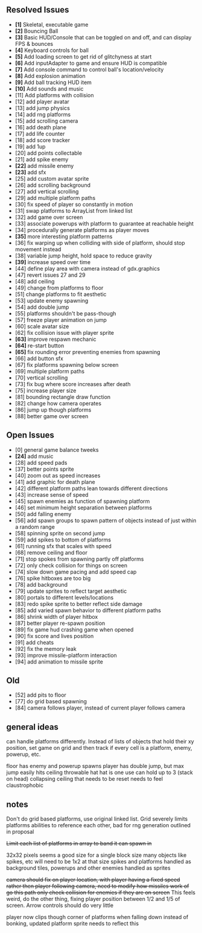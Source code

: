 ## Resolved Issues ##

- **[1]** Skeletal, executable game
- **[2]** Bouncing Ball
- **[3]** Basic HUD/Console that can be toggled on and off, and can display FPS & bounces
- **[4]** Keyboard controls for ball
- **[5]** Add loading screen to get rid of glitchyness at start
- **[6]** Add inputAdapter to game and ensure HUD is compatible
- **[7]** Add console command to control ball's location/velocity
- **[8]** Add explosion animation
- **[9]** Add ball tracking HUD item
- **[10]** Add sounds and music
 - [11] Add platforms with collision
 - [12] add player avatar
 - [13] add jump physics
 - [14] add rng platforms
 - [15] add scrolling camera
 - [16] add death plane
 - [17] add life counter
 - [18] add score tracker
 - [19] add 1up
 - [20] add points collectable
 - [21] add spike enemy
 - **[22]** add missile enemy
 - **[23]** add sfx
 - [25] add custom avatar sprite
 - [26] add scrolling background
 - [27] add vertical scrolling
 - [29] add multiple platform paths
 - [30] fix speed of player so constantly in motion
 - [31] swap platforms to ArrayList from linked list
 - [32] add game over screen
 - [33] associate powerups with platform to guarantee at reachable height
 - [34] procedurally generate platforms as player moves
 - **[35]** more interesting platform patterns
 - [36] fix warping up when colliding with side of platform, should stop movement instead
 - [38] variable jump height, hold space to reduce gravity
 - **[39]** increase speed over time
 - [44] define play area with camera instead of gdx.graphics
 - [47] revert issues 27 and 29
 - [48] add ceiling
 - [49] change from platforms to floor
 - [51] change platforms to fit aesthetic
 - [53] update enemy spawning
 - [54] add double jump
 - [55] platforms shouldn't be pass-though
 - [57] freeze player animation on jump
 - [60] scale avatar size
 - [62] fix collision issue with player sprite
 - **[63]** improve respawn mechanic
 - **[64]** re-start button
 - **[65]** fix rounding error preventing enemies from spawning
 - [66] add button sfx
 - [67] fix platforms spawning below screen
 - [69] multiple platform paths
 - [70] vertical scrolling
 - [73] fix bug where score increases after death
 - [75] increase player size
 - [81] bounding rectangle draw function
 - [82] change how camera operates
 - [86] jump up though platforms
 - [88] better game over screen


## Open Issues ##

 - [0] general game balance tweeks
 - **[24]** add music
 - [28] add speed pads
 - [37] better points sprite
 - [40] zoom out as speed increases
 - [41] add graphic for death plane
 - [42] different platform paths lean towards different directions
 - [43] increase sense of speed
 - [45] spawn enemies as function of spawning platform
 - [46] set minimum height separation between platforms
 - [50] add falling enemy
 - [56] add spawn groups to spawn pattern of objects instead of just within a random range
 - [58] spinning sprite on second jump
 - [59] add spikes to bottom of platforms
 - [61] running sfx that scales with speed
 - [68] remove ceiling and floor
 - [71] stop spokes from spawning partly off platforms
 - [72] only check collision for things on screen
 - [74] slow down game pacing and add speed cap
 - [76] spike hitboxes are too big
 - [78] add background
 - [79] update sprites to reflect target aesthetic
 - [80] portals to different levels/locations
 - [83] redo spike sprite to better reflect side damage
 - [85] add varied spawn behavior to different platform paths
 - [86] shrink width of player hitbox
 - [87] better player re-spawn position
 - [89] fix game hud crashing game when opened
 - [90] fix score and lives position
 - [91] add cheats
 - [92] fix the memory leak
 - [93] improve missile-platform interaction
 - [94] add animation to missile sprite
 

 ## Old ##
 - [52] add pits to floor
 - [77] do grid based spawning
 - [84] camera follows player, instead of current player follows camera


## general ideas ##
can handle platforms differently. Instead of lists of objects that hold their xy position, set game on grid and then track if every cell is a platform, enemy, powerup, etc.

floor has enemy and powerup spawns
player has double jump, but max jump easily hits ceiling
throwable hat
hat is one use
can hold up to 3 (stack on head)
collapsing ceiling that needs to be reset
needs to feel claustrophobic

## notes ##
Don't do grid based platforms, use original linked list. Grid severely limits platforms abilities to reference each other, bad for rng generation outlined in proposal

~~Limit each list of platforms in array to band it can spawn in~~

32x32 pixels seems a good size for a single block size
many objects like spikes, etc will need to be 1x2 at that size
spikes and platforms handled as background tiles, powerups and other enemies handled as sprites

~~camera should fix on player location, with player having a fixed speed rather then player following camera, need to modify how missiles work of go this path
only check collision for enemies if they are on screen~~ This feels weird, do the other thing, fixing player position between 1/2 and 1/5 of screen. Arrow controls should do very little

player now clips though corner of platforms when falling down instead of bonking, updated platform sprite needs to reflect this